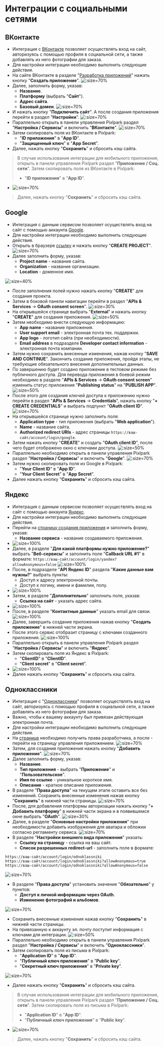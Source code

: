 # Интеграции с социальными сетями

## ВКонтакте
* Интеграция с [ВКонтакте](https://vk.com) позволяет осуществлять вход на сайт, авторизуясь с помощью профиля в социальной сети, а также добавлять из него фотографии для заказа.
* Для настройки интеграции необходимо выполнить следующие действия.
* На сайте ВКонтакте в разделе "[Разработка приложений](https://dev.vk.com)" нажать кнопку "__Создать приложение__".
![](../_media/integration/vk01.png ':size=70%')
* Далее, заполнить форму, указав:
    + __Название__.
    + __Платформу__ (выбрать "__Сайт__").
    + __Адрес сайта__.
    + __Базовый домен__.
    ![](../_media/integration/vk02.png ':size=70%')
* И нажать кнопку "__Подключить сайт__". А после создания приложения перейти в раздел "__Настройки__".
![](../_media/integration/vk03.png ':size=70%')
* Параллельно открыть в панели управления Pixlpark раздел "__Настройка / Сервисы__" и включить "__ВКонтакте__".
![](../_media/integration/vk04.png ':size=70%')
* Затем скопировать поля из ВКонтакте в Pixlpark:
    + "__ID приложения__" в "__App ID__".
    + "__Защищенный ключ__" в "__App Secret__".
* Далее, нажать кнопку "__Сохранить__" и сбросить кэш сайта.
> В случае использования интеграции для мобильного приложения, открыть в панели управления Pixlpark раздел "__Приложение / Соц. сети__". Затем скопировать поля из ВКонтакте в Pixlpark:
>+ "__ID приложения__" в "__App ID__".
* ![](../_media/integration/vk05.png ':size=70%')
> Далее, нажать кнопку "__Сохранить__" и сбросить кэш сайта.

## Google
* Интеграция с данным сервисом позволяет осуществлять вход на сайт с помощью аккаунта [Google](https://www.google.com).
* Для настройки интеграции необходимо выполнить следующие действия.
* Открыть в браузере [ссылку](https://console.cloud.google.com/cloud-resource-manager?pli=1) и нажать кнопку "__CREATE PROJECT__".
![](../_media/integration/google01.jpg ':size=70%')
* Далее заполнить форму, указав:
    + __Project name__ - название сайта.
    + __Organization__ - название организации.
    + __Location__ - доменное имя.

![](../_media/integration/google02.jpg ':size=40%')
* После заполнения полей нужно нажать кнопку "__CREATE__" для создания проекта.
* Затем в боковой панели навигации перейти в раздел "__APIs & Services__ &rarr; __OAuth consent screen__".
![](../_media/integration/google03.png ':size=30%')
* На открывшейся странице выбрать "__External__" и нажать кнопку "__CREATE__" для создания приложения.
![](../_media/integration/google04.jpg ':size=50%')
* Затем необходимо внести следующую информацию:
    + __App name__ - название приложения.
    + __User support email__ - электронная почта тех. поддержки.
    + __App logo__ - логотип сайта (при необходимости).
    + __Email address__ в подразделе __Developer contact information__ - электронная почта компании.
* Затем нужно сохранить внесенные изменения, нажав кнопку "__SAVE AND CONTINUE__". Закончить создание приложения, пройдя этапы, не требующие обязательного внесения дополнительных данных.
* По завершению будет создано приложение в тестовом режиме без публичного доступа. Для перевода приложения в боевой режим необходимо в разделе "__APIs & Services__ &rarr; __OAuth consent screen__" изменить статус приложения "__Publishing status__" на "__PUBLISH APP__".
![](../_media/integration/google07.jpg ':size=50%')
* После этого для создания ключей доступа к приложению нужно перейти в раздел "__APIs & Services__ &rarr; __Credentials__", нажать кнопку "__+ CREATE CREDENTIALS__" и выбрать подпункт "__OAuth client ID__".
![](../_media/integration/google05.jpg ':size=70%')
* На открывшейся странице нужно заполнить поля:
    + __Application type__ - тип приложения (выбрать "__Web application__").
    + __Name__ - название сайта.
    + __Authorized redirect URIs__ - адрес страницы `https://ваш-сайт/account/login/google`.
* Затем нажать кнопку "__CREATE__" и создать "__OAuth client ID__", после чего будет отображено окно с ключами доступа.
![](../_media/integration/google06.png ':size=50%')
* Параллельно необходимо открыть в панели управления Pixlpark раздел "__Настройка / Сервисы__" и включить "__Google__".
![](../_media/integration/google08.png ':size=70%')
* Затем нужно скопировать поля из Google в Pixlpark:
    + "__Your Client ID__" в "__App ID__".
    + "__Your Client Secret__" в "__App Secret__".
* Далее нажать кнопку "__Сохранить__" и сбросить кэш сайта.

## Яндекс
* Интеграция с данным сервисом позволяет осуществлять вход на сайт с помощью  аккаунта [Яндекс](https://yandex.ru).
* Для настройки интеграции необходимо выполнить следующие действия.
* Перейти на [страницу создания приложения](https://oauth.yandex.ru/client/new) и заполнить форму, указав:
    + __Название сервиса__ - название создаваемого приложения.
* ![](../_media/integration/ya01.png ':size=100%')
* Далее, в разделе "__Для какой платформы нужно приложение?__" выбрать "__Веб-сервисы__" и заполнить поле "__Callback URL #1__" в формате: `https://ваш-сайт/account/login/yandex?allowAnonymous=false`
![](../_media/integration/ya02.png ':size=100%')
* После, в подразделе "__API Яндекс ID__" раздела "__Какие данные вам нужны?__" выбрать пункты:
    + Доступ к адресу электронной почты.
    + Доступ к логину, имени и фамилии, полу.
* ![](../_media/integration/ya03.png ':size=100%')
* Затем, в разделе "__Дополнительно__" заполнить поля, указав:
    + __Ссылка на сайт__ - указать адрес сайта.
* ![](../_media/integration/ya04.png ':size=100%')
* После, в разделе "__Контактные данные__" указать email для связи.
![](../_media/integration/ya05.png ':size=100%')
* Далее, завершить создание приложения нажав кнопку "__Создать приложение__" в нижней части экрана.
* После этого сервис отобразит страницу с ключами созданного приложения.
![](../_media/integration/ya06.png ':size=100%')
* Параллельно открыть в панели управления Pixlpark раздел "__Настройка / Сервисы__" и включить "__Яндекс__".
* Затем скопировать поля из Яндекс в Pixlpark:
    + "__ClientID__" в "__ClientID__".
    + "__Client secret__" в "__Client secret__".
* ![](../_media/integration/ya07.png ':size=100%')
* Далее нажать кнопку "__Сохранить__" и сбросить кэш сайта.

## Одноклассники
* Интеграция с "[Одноклассники](https://ok.ru/)" позволяет осуществлять вход на сайт, авторизуясь с помощью профиля в социальной сети, а также добавлять из него фотографии для заказа.
* Важно, чтобы к вашему аккаунту был привязан действующая электронная почта.
* Для настройки интеграции необходимо выполнить следующие действия.
* На [странице](http://ok.ru/devaccess) необходимо получить права разработчика, а после - перейти на страницу управления приложением.
![](../_media/integration/ok01.png ':size=70%')
* Затем, для создания приложения нажать кнопку "__Добавить приложение__".
![](../_media/integration/ok02.jpg ':size=70%')
* Далее заполнить форму, указав:
    + __Название__.
    + __Тип приложения__ - выбрать "__Приложение__" и "__Пользовательское__".
    + __Имя по ссылке__ - уникальное короткое имя.
    + __Описание__ - краткое описание приложения.
* В разделе "__Права доступа__" на текущем этапе оставить все без изменений. Сохранить внесенные изменения нажав кнопку "__Сохранить__" в нижней части страницы.
![](../_media/integration/ok03.png ':size=70%')
* После, для добавления платформы авторизации нажать кнопку "__+ Добавить платформу__" в нижней части экрана и в появившемся окне выбрать "__OAuth__".
![](../_media/integration/ok04.png ':size=30%')
* Далее, в разделе "__Основные настройки приложения__" при необходимости добавить изображения для аватара и обложки согласно регламенту сервиса.
![](../_media/integration/ok05.png ':size=70%')
* В разделе "__Настройки внешнего вида приложения__" указать:
    + __Ссылку на страницу__ - ссылка на ваш сайт.
    + __Список разрешенных redirect-url__ - заполнить поле в формате:  
```
https://ваш-сайт/account/login/odnoklassniki
https://ваш-сайт/account/login/odnoklassniki?allowAnonymous=true
https://ваш-сайт/account/login/odnoklassniki?allowAnonymous=false
```
![](../_media/integration/ok06.png ':size=70%')
* В разделе "__Права доступа__" установить значение "__Обязательно__" у пунктов:
    + __Доступ к личной информации через OAuth__.
    + __Изменение фотографий и альбомов__.

![](../_media/integration/ok07.png ':size=70%')
* Сохранить внесенные изменения нажав кнопку "__Сохранить__" в нижней части страницы.
* На привязанную к аккаунту эл. почту поступит информация с ключами для интеграции.
![](../_media/integration/ok08.png ':size=50%')
* Параллельно необходимо открыть в панели управления Pixlpark раздел "__Настройка / Сервисы__" и включить "__Одноклассники__".
* Затем скопировать поля из письма в Pixlpark:
    + "__Application ID__" в "__App ID__".
    + "__Публичный ключ приложения__" в "__Public key__".
    + "__Секретный ключ приложения__" в "__Private key__".

![](../_media/integration/ok09.png ':size=70%')
* Далее нажать кнопку "__Сохранить__" и сбросить кэш сайта.
> В случае использования интеграции для мобильного приложения, открыть в панели управления Pixlpark раздел "__Приложение / Соц. сети__". Затем скопировать поля из письма в Pixlpark:
>+ "__Application ID__" в "__App ID__".
> + "__Публичный ключ приложения__" в "__Public key__".
* ![](../_media/integration/ok10.png ':size=70%')
> Далее, нажать кнопку "__Сохранить__" и сбросить кэш сайта.
